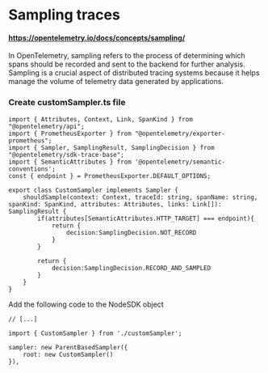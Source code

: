 # Sampling traces

#### https://opentelemetry.io/docs/concepts/sampling/

In OpenTelemetry, sampling refers to the process of determining which spans should be recorded and sent to the backend for further analysis. Sampling is a crucial aspect of distributed tracing systems because it helps manage the volume of telemetry data generated by applications.

### Create customSampler.ts file
```
import { Attributes, Context, Link, SpanKind } from "@opentelemetry/api";
import { PrometheusExporter } from "@opentelemetry/exporter-prometheus";
import { Sampler, SamplingResult, SamplingDecision } from "@opentelemetry/sdk-trace-base";
import { SemanticAttributes } from '@opentelemetry/semantic-conventions';
const { endpoint } = PrometheusExporter.DEFAULT_OPTIONS;

export class CustomSampler implements Sampler {
    shouldSample(context: Context, traceId: string, spanName: string, spanKind: SpanKind, attributes: Attributes, links: Link[]): SamplingResult {
        if(attributes[SemanticAttributes.HTTP_TARGET] === endpoint){
            return {
                decision:SamplingDecision.NOT_RECORD
            }
        }

        return {
            decision:SamplingDecision.RECORD_AND_SAMPLED
        }
    }
}
```

Add the following code to the NodeSDK object

```
// [...]

import { CustomSampler } from './customSampler';

sampler: new ParentBasedSampler({
    root: new CustomSampler()
}),
```


